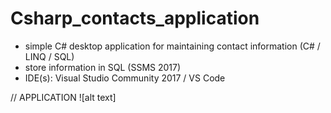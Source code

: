 # Csharp_contacts_application


- simple C# desktop application for maintaining contact information (C# / LINQ / SQL)
- store information in SQL (SSMS 2017)
- IDE(s): Visual Studio Community 2017 / VS Code

// APPLICATION
![alt text]
